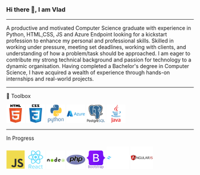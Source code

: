 ### Hi there 👋, I am Vlad

---

A productive and motivated Computer Science graduate with experience in Python, HTML,CSS, JS and Azure Endpoint looking for a kickstart profession to enhance my personal and professional skills. Skilled in working under pressure, meeting set deadlines, working with clients, and understanding of how a problem/task should be approached. I am eager to contribute my strong technical background and passion for technology to a dynamic organisation. Having completed a Bachelor's degree in Computer Science, I have acquired a wealth of experience through hands-on internships and real-world projects.

---

🧰 Toolbox

<img src="https://github.com/devicons/devicon/blob/master/icons/html5/html5-original-wordmark.svg" alt="HTML" width="50" height="50" /> <img src="https://github.com/devicons/devicon/blob/master/icons/css3/css3-original-wordmark.svg" alt="CSS" width="50" height="50" /> <img
src="https://github.com/devicons/devicon/blob/master/icons/python/python-original-wordmark.svg" alt="Python" height="50" width="50"/> <img
src="https://github.com/devicons/devicon/blob/master/icons/azure/azure-original-wordmark.svg" alt="Azure" heigh="50" width="50"/> <img
src="https://github.com/devicons/devicon/blob/master/icons/postgresql/postgresql-original-wordmark.svg" alt="Postgresql" width="50" height="50"/> <img
src="https://github.com/devicons/devicon/blob/master/icons/java/java-original-wordmark.svg" alt="Java" width="50" height="50"/>

---
In Progress

<img src="https://github.com/devicons/devicon/blob/master/icons/javascript/javascript-original.svg" alt="JavaScript" height="50" width="50"> <img
src="https://github.com/devicons/devicon/blob/master/icons/react/react-original-wordmark.svg" alt="React" height="50" width="50"/> <img
src="https://github.com/devicons/devicon/blob/master/icons/nodejs/nodejs-original-wordmark.svg" alt="Node" height="50" width="50"/> <img
src="https://github.com/devicons/devicon/blob/master/icons/php/php-original.svg" alt="PHP" height="50" width="50"/> <img
src="https://github.com/devicons/devicon/blob/master/icons/bootstrap/bootstrap-original-wordmark.svg" alt="Bootstrap" height="50" width="50"/> <img
src="https://github.com/devicons/devicon/blob/master/icons/tailwindcss/tailwindcss-original-wordmark.svg" alt="Tailwind" height="60" width="60"/> <img
src="https://github.com/devicons/devicon/blob/master/icons/angularjs/angularjs-original-wordmark.svg" alt="AngularJS" height="60" width="60"/>


<!--
**VBlazhenko/VBlazhenko** is a ✨ _special_ ✨ repository because its `README.md` (this file) appears on your GitHub profile.

Here are some ideas to get you started:

- 🔭 I’m currently working on ...
- 🌱 I’m currently learning ...
- 👯 I’m looking to collaborate on ...
- 🤔 I’m looking for help with ...
- 💬 Ask me about ...
- 📫 How to reach me: ...
- 😄 Pronouns: ...
- ⚡ Fun fact: ...
-->
